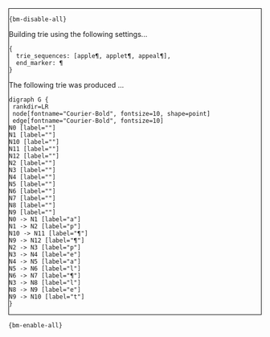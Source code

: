 <div style="border:1px solid black;">

`{bm-disable-all}`

Building trie using the following settings...

```
{
  trie_sequences: [apple¶, applet¶, appeal¶],
  end_marker: ¶
}

```


The following trie was produced ...

```{dot}
digraph G {
 rankdir=LR
 node[fontname="Courier-Bold", fontsize=10, shape=point]
 edge[fontname="Courier-Bold", fontsize=10]
N0 [label=""]
N1 [label=""]
N10 [label=""]
N11 [label=""]
N12 [label=""]
N2 [label=""]
N3 [label=""]
N4 [label=""]
N5 [label=""]
N6 [label=""]
N7 [label=""]
N8 [label=""]
N9 [label=""]
N0 -> N1 [label="a"]
N1 -> N2 [label="p"]
N10 -> N11 [label="¶"]
N9 -> N12 [label="¶"]
N2 -> N3 [label="p"]
N3 -> N4 [label="e"]
N4 -> N5 [label="a"]
N5 -> N6 [label="l"]
N6 -> N7 [label="¶"]
N3 -> N8 [label="l"]
N8 -> N9 [label="e"]
N9 -> N10 [label="t"]
}
```

</div>

`{bm-enable-all}`


